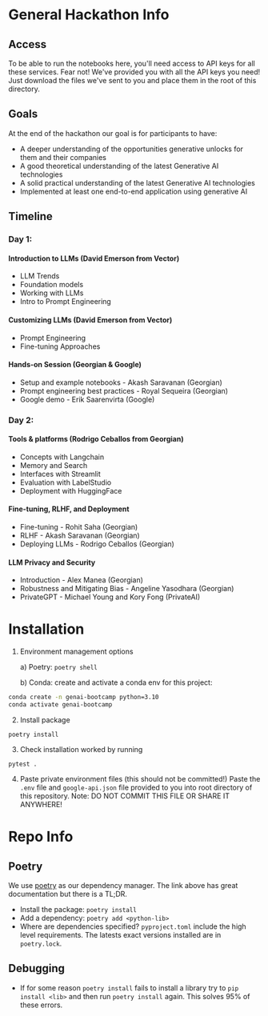 # General Hackathon Info
## Access
To be able to run the notebooks here, you'll need access to API keys for all these services. Fear not! We've provided you with all the API keys you need! Just download the files we've sent to you and place them in the root of this directory. 

## Goals
At the end of the hackathon our goal is for participants to have:
- A deeper understanding of the opportunities generative unlocks for them and their companies
- A good theoretical understanding of the latest Generative AI technologies
- A solid practical understanding of the latest Generative AI technologies
- Implemented at least one end-to-end application using generative AI

## Timeline

### Day 1: 

#### Introduction to LLMs (David Emerson from Vector)
* LLM Trends
* Foundation models
* Working with LLMs
* Intro to Prompt Engineering

#### Customizing LLMs (David Emerson from Vector)
* Prompt Engineering
* Fine-tuning Approaches

#### Hands-on Session (Georgian & Google)
* Setup and example notebooks - Akash Saravanan (Georgian)
* Prompt engineering best practices - Royal Sequeira (Georgian)
* Google demo - Erik Saarenvirta (Google)

### Day 2:
#### Tools & platforms (Rodrigo Ceballos from Georgian)
* Concepts with Langchain
* Memory and Search
* Interfaces with Streamlit
* Evaluation with LabelStudio
* Deployment with HuggingFace

#### Fine-tuning, RLHF, and Deployment
* Fine-tuning - Rohit Saha (Georgian)
* RLHF - Akash Saravanan (Georgian)
* Deploying LLMs - Rodrigo Ceballos (Georgian)

#### LLM Privacy and Security 
* Introduction - Alex Manea (Georgian)
* Robustness and Mitigating Bias - Angeline Yasodhara (Georgian)
* PrivateGPT - Michael Young and Kory Fong (PrivateAI)


# Installation

1. Environment management options
   
    a)  Poetry: ```poetry shell```
    
    b) Conda: create and activate a conda env for this project:
```bash
conda create -n genai-bootcamp python=3.10
conda activate genai-bootcamp
```

2. Install package
```
poetry install
```
3. Check installation worked by running 
```
pytest .
```

4. Paste private environment files (this should not be committed!)
Paste the `.env` file and `google-api.json` file provided to you into root directory of this repository.
Note: DO NOT COMMIT THIS FILE OR SHARE IT ANYWHERE!

# Repo Info
## Poetry
We use [poetry](https://python-poetry.org/) as our dependency manager.
The link above has great documentation but there is a TL;DR.

- Install the package: `poetry install`
- Add a dependency: `poetry add <python-lib>`
- Where are dependencies specified? `pyproject.toml` include the high level requirements. The latests exact versions installed are in `poetry.lock`.

## Debugging
- If for some reason `poetry install` fails to install a library try to `pip install <lib>` and then run `poetry install` again. This solves 95% of these errors.


